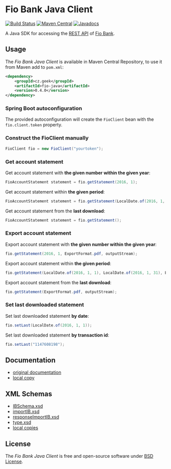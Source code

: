 # Fio Bank Java Client

[![Build Status](https://github.com/martiner/fio-java/actions/workflows/build-branch.yml/badge.svg?branch=master)](https://github.com/martiner/fio-java/actions/workflows/build-branch.yml)
[![Maven Central](https://maven-badges.herokuapp.com/maven-central/cz.geek/fio-java/badge.svg)](https://maven-badges.herokuapp.com/maven-central/cz.geek/fio-java)
[![Javadocs](http://javadoc.io/badge/cz.geek/fio-java.svg)](http://javadoc.io/doc/cz.geek/fio-java)

A Java SDK for accessing the [REST API](http://www.fio.cz/bank-services/internetbanking-api) of [Fio Bank](https://www.fio.cz/).

## Usage

The *Fio Bank Java Client* is available in Maven Central Repository, to use it from Maven add to `pom.xml`:

```xml
<dependency>
    <groupId>cz.geek</groupId>
    <artifactId>fio-java</artifactId>
    <version>0.4.0</version>
</dependency>
```

### Spring Boot autoconfiguration

The provided autoconfiguration will create the `FioClient` bean with the `fio.client.token` property.

### Construct the FioClient manually
```java
FioClient fio = new FioClient("yourtoken");
```

### Get account statement

Get account statement with **the given number within the given year**:
```java
FioAccountStatement statement = fio.getStatement(2016, 1);
```

Get account statement within **the given period**:
```java
FioAccountStatement statement = fio.getStatement(LocalDate.of(2016, 1, 1), LocalDate.of(2016, 1, 31));
```

Get account statement from the **last download**:
```java
FioAccountStatement statement = fio.getStatement();
```

### Export account statement

Export account statement with **the given number within the given year**:
```java
fio.getStatement(2016, 1, ExportFormat.pdf, outputStream);
```

Export account statement within **the given period**:
```java
fio.getStatement(LocalDate.of(2016, 1, 1), LocalDate.of(2016, 1, 31), ExportFormat.pdf, outputStream);
```

Export account statement from the **last download**:
```java
fio.getStatement(ExportFormat.pdf, outputStream);
```

### Set last downloaded statement

Set last downloaded statement **by date**:
```java
fio.setLast(LocalDate.of(2016, 1, 1));
```

Set last downloaded statement **by transaction id**:
```java
fio.setLast("1147608198");
```

## Documentation

* [original documentation](http://www.fio.cz/docs/cz/API_Bankovnictvi.pdf)
* [local copy](API_Bankovnictvi.pdf)

## XML Schemas

* [IBSchema.xsd](http://www.fio.cz/xsd/IBSchema.xsd)
* [importIB.xsd](http://www.fio.cz/schema/importIB.xsd)
* [responseImportIB.xsd](http://www.fio.cz/schema/responseImportIB.xsd)
* [type.xsd](http://www.fio.cz/schema/type.xsd)
* [local copies](src/main/resources)


## License
The *Fio Bank Java Client* is free and open-source software under [BSD License](LICENSE.txt).
